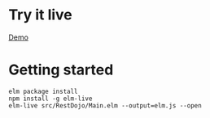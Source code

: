 # Try it live

 [Demo](https://karandit.github.io/rest_dojo_web/)

# Getting started

    elm package install
    npm install -g elm-live
    elm-live src/RestDojo/Main.elm --output=elm.js --open

